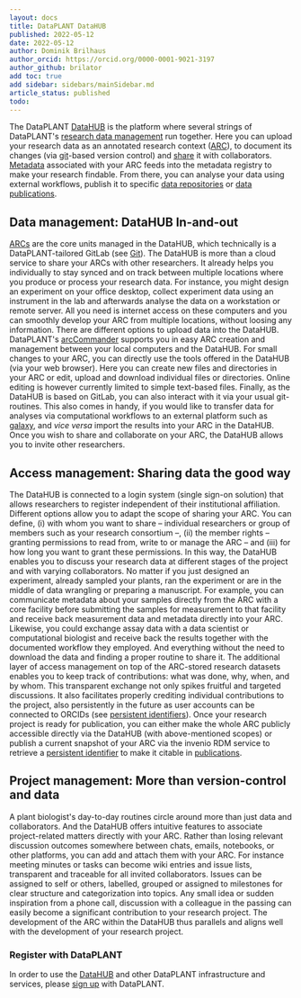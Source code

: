 ```yaml
---
layout: docs
title: DataPLANT DataHUB
published: 2022-05-12
date: 2022-05-12
author: Dominik Brilhaus
author_orcid: https://orcid.org/0000-0001-9021-3197
author_github: brilator
add toc: true
add sidebar: sidebars/mainSidebar.md
article_status: published
todo:
---
```


The DataPLANT [DataHUB][DataHUB] is the platform where several strings of DataPLANT's [research data management][KB-RDM] run together. Here you can upload your research data as an annotated research context ([ARC][KB-ARC]), to document its changes (via [git][KB-git]-based version control) and [share][KB-DataSharing] it with collaborators. [Metadata][KB-Metadata] associated with your ARC feeds into the metadata registry to make your research findable. From there, you can analyse your data using external workflows, publish it to specific [data repositories][KB-Repositories] or [data publications][KB-DataPublications].
<!-- TODO_ link to wms -->

## Data management: DataHUB In-and-out

[ARCs][KB-ARC] are the core units managed in the DataHUB, which technically is a DataPLANT-tailored GitLab (see [Git][KB-git]). The DataHUB is more than a cloud service to share your ARCs with other researchers. It already helps you individually to stay synced and on track between multiple locations where you produce or process your research data. For instance, you might design an experiment on your office desktop, collect experiment data using an instrument in the lab and afterwards analyse the data on a workstation or remote server. All you need is internet access on these computers and you can smoothly develop your ARC from multiple locations, without loosing any information.
There are different options to upload data into the DataHUB. DataPLANT's [arcCommander][ArcCommander] supports you in easy ARC creation and management between your local computers and the DataHUB. For small changes to your ARC, you can directly use the tools offered in the DataHUB (via your web browser). Here you can create new files and directories in your ARC or edit, upload and download individual files or directories. Online editing is however currently limited to simple text-based files. Finally, as the DataHUB is based on GitLab, you can also interact with it via your usual git-routines. This also comes in handy, if you would like to transfer data for analyses via computational workflows to an external platform such as [galaxy][galaxy], and *vice versa* import the results into your ARC in the DataHUB. <!-- TODO add link to wms (see also [][KB-WMS]).  -->
Once you wish to share and collaborate on your ARC, the DataHUB allows you to invite other researchers.

## Access management: Sharing data the good way

The DataHUB is connected to a login system (single sign-on solution) that allows researchers to register independent of their institutional affiliation. Different options allow you to adapt the scope of sharing your ARC. You can define, (i) with whom you want to share  &ndash; individual researchers or group of members such as your research consortium &ndash;, (ii) the member rights &ndash; granting permissions to read from, write to or manage the ARC &ndash; and (iii) for how long you want to grant these permissions. In this way, the DataHUB enables you to discuss your research data at different stages of the project and with varying collaborators. No matter if you just designed an experiment, already sampled your plants, ran the experiment or are in the middle of data wrangling or preparing a manuscript. For example, you can communicate metadata about your samples directly from the ARC with a core facility before submitting the samples for measurement to that facility and receive back measurement data and metadata directly into your ARC. Likewise, you could exchange assay data with a data scientist or computational biologist and receive back the results together with the documented workflow they employed. And everything without the need to download the data and finding a proper routine to share it.
The additional layer of access management on top of the ARC-stored research datasets enables you to keep track of contributions: what was done, why, when, and by whom. This transparent exchange not only spikes fruitful and targeted discussions. It also facilitates properly crediting individual contributions to the project, also persistently in the future as user accounts can be connected to ORCIDs (see [persistent identifiers][KB-pid]).
Once your research project is ready for publication, you can either make the whole ARC publicly accessible directly via the DataHUB (with above-mentioned scopes) or publish a current snapshot of your ARC via the invenio RDM service to retrieve a [persistent identifier][KB-pid] to make it citable in [publications][KB-DataPublications].
<!-- TODO: add link to invenio -->

## Project management: More than version-control and data

A plant biologist's day-to-day routines circle around more than just data and collaborators. And the DataHUB offers intuitive features to associate project-related matters directly with your ARC. Rather than losing relevant discussion outcomes somewhere between chats, emails, notebooks, or other platforms, you can add and attach them with your ARC. For instance meeting minutes or tasks can become wiki entries and issue lists, transparent and traceable for all invited collaborators. Issues can be assigned to self or others, labelled, grouped or assigned to milestones for clear structure and categorization into topics. Any small idea or sudden inspiration from a phone call, discussion with a colleague in the passing can easily become a significant contribution to your research project. The development of the ARC within the DataHUB thus parallels and aligns well with the development of your research project.

<!-- And it does not have to be the most formal piece of documentation. 
    - want to keep it private -->

<!-- 
## User-friendliness and third-party apps

- The technical back-end is gitlab, 
- git and GitLab become more established
- more tools being developed to integrate git (e.g. IDEs on computer)
- other third-party tools / apps
  - take photo of lab work and add directly to your project -->

### Register with DataPLANT

In order to use the [DataHUB][DataHUB] and other DataPLANT infrastructure and services, please [sign up][Registration] with DataPLANT.  

<!-- Knowledgebase cross-references -->

[KB-DataPublications]: ./datapublications.html "Data Publication"
[KB-FAIR]: ./FAIRDataPrinciples.html "FAIR Data principles"
[KB-Metadata]: ./metadata.html "Metadata"
[KB-pid]: ./pids.html  "Persistent Identifiers"
[KB-arccommander]: ./arccommander.html "arcCommander"
[KB-ARC]: ./arc.html "Annotated Research Context"
[KB-RDM]: ./ResearchDataManagement.html "Research Data Management"
[KB-DataSharing]: ./datasharing.html "Data Sharing"
[KB-git]: ./git.html "Git"
[KB-Repositories]: ./repositories.html "Repositories"
<!-- [KB-WMS]: ./WMS.html -->

<!-- DataPLANT web links -->

[Registration]: <https://register.nfdi4plants.org/registration> "DataPLANT Registration"
[DataHUB]: <https://git.nfdi4plants.org> "DataHUB"
[ARCspecs]: <https://github.com/nfdi4plants/ARC-specification/> "ARC specifications"
[ArcCommander]: <https://github.com/nfdi4plants/arcCommander/wiki> "ArcCommander Wiki"
[Swate]: <https://github.com/nfdi4plants/Swate/wiki> "Swate Wiki"

<!-- Reference web links -->

[galaxy]: https://plants.usegalaxy.eu/ "Galaxy Plants"
